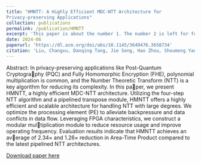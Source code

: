 ```yaml
---
title: "HMNTT: A Highly Efficient MDC-NTT Architecture for
Privacy-preserving Applications"
collection: publications
permalink: /publication/HMNTT
excerpt: 'This paper is about the number 1. The number 2 is left for future work.'
date: 2024-06
paperurl: 'https://dl.acm.org/doi/abs/10.1145/3649476.3658734'
citation: 'Liu, Changxu, Danqing Tang, Jie Song, Hao Zhou, Shoumeng Yan, and Fan Yang. "HMNTT: A Highly Efficient MDC-NTT Architecture for Privacy-preserving Applications." In Proceedings of the Great Lakes Symposium on VLSI 2024, pp. 7-12. 2024.'
---
```

Abstract: In privacy-preserving applications like Post-Quantum Cryptography (PQC) and Fully Homomorphic Encryption (FHE), polynomial multiplication is common, and the Number Theoretic Transform (NTT) is a key algorithm for reducing its complexity. In this paper, we present HMNTT, a highly efficient MDC-NTT architecture. Utilizing the four-step NTT algorithm and a pipelined transpose module, HMNTT offers a highly efficient and scalable architecture for handling NTT with large degrees. We optimize the processing element (PE) to alleviate backpressure and data conflicts in data flow. Leveraging FPGA characteristics, we construct a modular multiplication module to reduce resource usage and improve operating frequency. Evaluation results indicate that HMNTT achieves an average of 2.34× and 1.26× reduction in Area-Time Product compared to the latest pipelined NTT architectures.

[Download paper here](http://academicpages.github.io/files/HMNTT.pdf)
